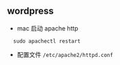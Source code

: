 
##  wordpress


-  mac 启动 apache http

```  
  sudo apachectl restart
```
- 配置文件 `/etc/apache2/httpd.conf  `
